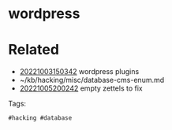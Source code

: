 # wordpress

# Related

- [20221003150342](/zet/20221003150342/README.md) wordpress plugins
- ~/kb/hacking/misc/database-cms-enum.md
- [20221005200242](/zet/20221005200242/README.md) empty zettels to fix

Tags:

    #hacking #database 
